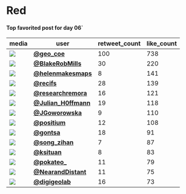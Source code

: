 # Red

#### Top favorited post for day 06`
| media                                                | user                                                                                   |   retweet_count |   like_count |
|------------------------------------------------------|----------------------------------------------------------------------------------------|-----------------|--------------|
| ![](https://pbs.twimg.com/media/FDi8xriVQAIsIv5.jpg) | **[@geo_coe](https://twitter.com/geo_coe/status/1457123260865286148)**                 |             100 |          738 |
| ![](https://pbs.twimg.com/media/FDhNLz8WEAU_19r.jpg) | **[@BlakeRobMills](https://twitter.com/BlakeRobMills/status/1456999383657066502)**     |              30 |          220 |
| ![](https://pbs.twimg.com/media/FDgIKExWYAYj1Pc.jpg) | **[@helenmakesmaps](https://twitter.com/helenmakesmaps/status/1456923500497809414)**   |               8 |          141 |
| ![](https://pbs.twimg.com/media/FDho19uXIAA9elo.jpg) | **[@recifs](https://twitter.com/recifs/status/1457029988000075776)**                   |              28 |          139 |
| ![](https://pbs.twimg.com/media/FDgvErsWUAEaJrt.jpg) | **[@researchremora](https://twitter.com/researchremora/status/1456966240120066054)**   |              16 |          121 |
| ![](https://pbs.twimg.com/media/FDhm5GAX0AQObYs.jpg) | **[@Julian_H0ffmann](https://twitter.com/Julian_H0ffmann/status/1457027613189414912)** |              19 |          118 |
| ![](https://pbs.twimg.com/media/FDiahi1VQAApWC3.jpg) | **[@JGoworowska](https://twitter.com/JGoworowska/status/1457084384167665668)**         |               9 |          110 |
| ![](https://pbs.twimg.com/media/FDh6ObRWYAQV9nL.jpg) | **[@positium](https://twitter.com/positium/status/1457048979561197576)**               |              12 |          108 |
| ![](https://pbs.twimg.com/media/FDifMNkXEAsS9q5.jpg) | **[@gontsa](https://twitter.com/gontsa/status/1457090063288971268)**                   |              18 |           91 |
| ![](https://pbs.twimg.com/media/FDeHfeNVkAQx1xw.jpg) | **[@song_zihan](https://twitter.com/song_zihan/status/1456781984592654350)**           |               7 |           87 |
| ![](https://pbs.twimg.com/media/FDZ9ljxWYAEtmES.jpg) | **[@ksituan](https://twitter.com/ksituan/status/1457010132710199298)**                 |               8 |           83 |
| ![](https://pbs.twimg.com/media/FDhIVAuX0AI-n9R.jpg) | **[@pokateo_](https://twitter.com/pokateo_/status/1457004447624835072)**               |              11 |           79 |
| ![](https://pbs.twimg.com/media/FDgDgTxXMAE4wu3.jpg) | **[@NearandDistant](https://twitter.com/NearandDistant/status/1456919449550917636)**   |              11 |           75 |
| ![](https://pbs.twimg.com/media/FDgBNmOXEAAz1_P.jpg) | **[@digigeolab](https://twitter.com/digigeolab/status/1456916293190397956)**           |              16 |           73 |
 
